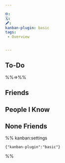 ```yaml
---

🌐: 
🗓️: 
🖋️: 
kanban-plugin: basic
tags:
 - Overview


---
```


## To-Do
%%=>%%


## Friends



## People I Know



## None Friends





%% kanban:settings
```
{"kanban-plugin":"basic"}
```
%%